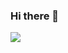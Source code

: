 ### Hi there 👋
[<img src="http://www.google.com.au/images/nav_logo7.png">](https://github.com/PierreBastiani/PierreBastiani/blob/main/README.fr.md)

<!--
**PierreBastiani/PierreBastiani** is a ✨ _special_ ✨ repository because its `README.md` (this file) appears on your GitHub profile.

Here are some ideas to get you started:

- 🔭 I’m currently working on ...
- 🌱 I’m currently learning ...
- 👯 I’m looking to collaborate on ...
- 🤔 I’m looking for help with ...
- 💬 Ask me about ...
- 📫 How to reach me: ...
- 😄 Pronouns: ...
- ⚡ Fun fact: ...
-->
